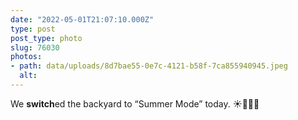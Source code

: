 ```yaml
---
date: "2022-05-01T21:07:10.000Z"
type: post 
post_type: photo
slug: 76030
photos: 
- path: data/uploads/8d7bae55-0e7c-4121-b58f-7ca855940945.jpeg
  alt: 
---
```

We **switch**ed the backyard to “Summer Mode” today. ☀️🏊‍♂️🍹
